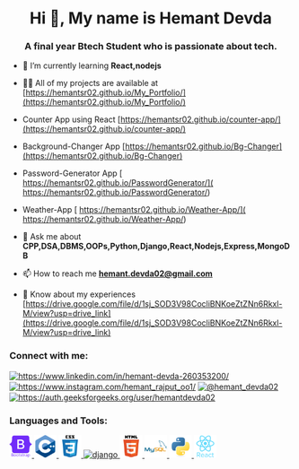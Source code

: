 <h1 align="center">Hi 👋, My name is Hemant Devda</h1>
<h3 align="center">A final year Btech Student who is passionate about tech.</h3>

- 🌱 I’m currently learning **React,nodejs**

- 👨‍💻 All of my projects are available at [https://hemantsr02.github.io/My_Portfolio/](https://hemantsr02.github.io/My_Portfolio/)
  
- Counter App using React [https://hemantsr02.github.io/counter-app/](https://hemantsr02.github.io/counter-app/)

- Background-Changer App [https://hemantsr02.github.io/Bg-Changer](https://hemantsr02.github.io/Bg-Changer)

- Password-Generator App [ https://hemantsr02.github.io/PasswordGenerator/]( https://hemantsr02.github.io/PasswordGenerator/)

- Weather-App [ https://hemantsr02.github.io/Weather-App/]( https://hemantsr02.github.io/Weather-App/)

- 💬 Ask me about **CPP,DSA,DBMS,OOPs,Python,Django,React,Nodejs,Express,MongoDB**

- 📫 How to reach me **hemant.devda02@gmail.com**

- 📄 Know about my experiences [https://drive.google.com/file/d/1sj_SOD3V98CocliBNKoeZtZNn6Rkxl-M/view?usp=drive_link](https://drive.google.com/file/d/1sj_SOD3V98CocliBNKoeZtZNn6Rkxl-M/view?usp=drive_link)

<h3 align="left">Connect with me:</h3>
<p align="left">
<a href="https://linkedin.com/in/https://www.linkedin.com/in/hemant-devda-260353200/" target="blank"><img align="center" src="https://raw.githubusercontent.com/rahuldkjain/github-profile-readme-generator/master/src/images/icons/Social/linked-in-alt.svg" alt="https://www.linkedin.com/in/hemant-devda-260353200/" height="30" width="40" /></a>
<a href="https://instagram.com/https://www.instagram.com/hemant_rajput_oo1/" target="blank"><img align="center" src="https://raw.githubusercontent.com/rahuldkjain/github-profile-readme-generator/master/src/images/icons/Social/instagram.svg" alt="https://www.instagram.com/hemant_rajput_oo1/" height="30" width="40" /></a>
<a href="https://www.hackerrank.com/@hemant_devda02" target="blank"><img align="center" src="https://raw.githubusercontent.com/rahuldkjain/github-profile-readme-generator/master/src/images/icons/Social/hackerrank.svg" alt="@hemant_devda02" height="30" width="40" /></a>
<a href="https://auth.geeksforgeeks.org/user/https://auth.geeksforgeeks.org/user/hemantdevda02" target="blank"><img align="center" src="https://raw.githubusercontent.com/rahuldkjain/github-profile-readme-generator/master/src/images/icons/Social/geeks-for-geeks.svg" alt="https://auth.geeksforgeeks.org/user/hemantdevda02" height="30" width="40" /></a>
</p>

<h3 align="left">Languages and Tools:</h3>
<p align="left"> <a href="https://getbootstrap.com" target="_blank" rel="noreferrer"> <img src="https://raw.githubusercontent.com/devicons/devicon/master/icons/bootstrap/bootstrap-plain-wordmark.svg" alt="bootstrap" width="40" height="40"/> </a> <a href="https://www.w3schools.com/cpp/" target="_blank" rel="noreferrer"> <img src="https://raw.githubusercontent.com/devicons/devicon/master/icons/cplusplus/cplusplus-original.svg" alt="cplusplus" width="40" height="40"/> </a> <a href="https://www.w3schools.com/css/" target="_blank" rel="noreferrer"> <img src="https://raw.githubusercontent.com/devicons/devicon/master/icons/css3/css3-original-wordmark.svg" alt="css3" width="40" height="40"/> </a> <a href="https://www.djangoproject.com/" target="_blank" rel="noreferrer"> <img src="https://cdn.worldvectorlogo.com/logos/django.svg" alt="django" width="40" height="40"/> </a> <a href="https://www.w3.org/html/" target="_blank" rel="noreferrer"> <img src="https://raw.githubusercontent.com/devicons/devicon/master/icons/html5/html5-original-wordmark.svg" alt="html5" width="40" height="40"/> </a> <a href="https://www.mysql.com/" target="_blank" rel="noreferrer"> <img src="https://raw.githubusercontent.com/devicons/devicon/master/icons/mysql/mysql-original-wordmark.svg" alt="mysql" width="40" height="40"/> </a> <a href="https://www.python.org" target="_blank" rel="noreferrer"> <img src="https://raw.githubusercontent.com/devicons/devicon/master/icons/python/python-original.svg" alt="python" width="40" height="40"/> </a> <a href="https://reactjs.org/" target="_blank" rel="noreferrer"> <img src="https://raw.githubusercontent.com/devicons/devicon/master/icons/react/react-original-wordmark.svg" alt="react" width="40" height="40"/> </a> </p>
